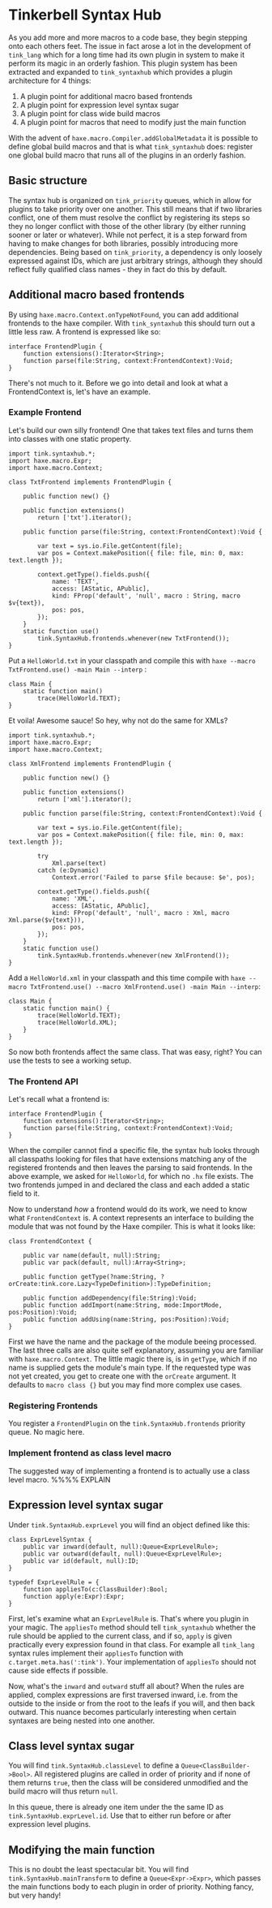 # Tinkerbell Syntax Hub

As you add more and more macros to a code base, they begin stepping onto each others feet. The issue in fact arose a lot in the development of `tink_lang` which for a long time had its own plugin in system to make it perform its magic in an orderly fashion. This plugin system has been extracted and expanded to `tink_syntaxhub` which provides a plugin architecture for 4 things:
	
1. A plugin point for additional macro based frontends
2. A plugin point for expression level syntax sugar
3. A plugin point for class wide build macros
4. A plugin point for macros that need to modify just the main function

With the advent of `haxe.macro.Compiler.addGlobalMetadata` it is possible to define global build macros and that is what `tink_syntaxhub` does: register one global build macro that runs all of the plugins in an orderly fashion.

## Basic structure

The syntax hub is organized on `tink_priority` queues, which in allow for plugins to take priority over one another. This still means that if two libraries conflict, one of them must resolve the conflict by registering its steps so they no longer conflict with those of the other library (by either running sooner or later or whatever). While not perfect, it is a step forward from having to make changes for both libraries, possibly introducing more dependencies. Being based on `tink_priority`, a dependency is only loosely expressed against IDs, which are just arbitrary strings, although they should reflect fully qualified class names - they in fact do this by default.

## Additional macro based frontends

By using `haxe.macro.Context.onTypeNotFound`, you can add additional frontends to the haxe compiler. With `tink_syntaxhub` this should turn out a little less raw. A frontend is expressed like so:

```
interface FrontendPlugin {
	function extensions():Iterator<String>;
	function parse(file:String, context:FrontendContext):Void;
}
```

There's not much to it. Before we go into detail and look at what a FrontendContext is, let's have an example.

### Example Frontend

Let's build our own silly frontend! One that takes text files and turns them into classes with one static property.

```
import tink.syntaxhub.*;
import haxe.macro.Expr;
import haxe.macro.Context;

class TxtFrontend implements FrontendPlugin {
	
	public function new() {}
	
	public function extensions() 
		return ['txt'].iterator();
	
	public function parse(file:String, context:FrontendContext):Void {
		
		var text = sys.io.File.getContent(file);
		var pos = Context.makePosition({ file: file, min: 0, max: text.length });
		
		context.getType().fields.push({
			name: 'TEXT',
			access: [AStatic, APublic],
			kind: FProp('default', 'null', macro : String, macro $v{text}),
			pos: pos,
		});
	}
	static function use()
		tink.SyntaxHub.frontends.whenever(new TxtFrontend());
}
```

Put a `HelloWorld.txt` in your classpath and compile this with `haxe --macro TxtFrontend.use() -main Main --interp` :
	
```
class Main {
	static function main()
		trace(HelloWorld.TEXT);
}
```

Et voila! Awesome sauce! So hey, why not do the same for XMLs?

```
import tink.syntaxhub.*;
import haxe.macro.Expr;
import haxe.macro.Context;

class XmlFrontend implements FrontendPlugin {
	
	public function new() {}
	
	public function extensions() 
		return ['xml'].iterator();
		
	public function parse(file:String, context:FrontendContext):Void {
		
		var text = sys.io.File.getContent(file);
		var pos = Context.makePosition({ file: file, min: 0, max: text.length });
		
		try
			Xml.parse(text)
		catch (e:Dynamic)
			Context.error('Failed to parse $file because: $e', pos);
		
		context.getType().fields.push({
			name: 'XML',
			access: [AStatic, APublic],
			kind: FProp('default', 'null', macro : Xml, macro Xml.parse($v{text})),
			pos: pos,
		});
	}
	static function use()
		tink.SyntaxHub.frontends.whenever(new XmlFrontend());
}
```

Add a `HelloWorld.xml` in your classpath and this time compile with `haxe --macro TxtFrontend.use() --macro XmlFrontend.use() -main Main --interp`:
	
```
class Main {
	static function main() {
		trace(HelloWorld.TEXT);
		trace(HelloWorld.XML);
	}
}
```

So now both frontends affect the same class. That was easy, right? You can use the tests to see a working setup.

### The Frontend API

Let's recall what a frontend is:
	
```
interface FrontendPlugin {
	function extensions():Iterator<String>;
	function parse(file:String, context:FrontendContext):Void;
}
```

When the compiler cannot find a specific file, the syntax hub looks through all classpaths looking for files that have extensions matching any of the registered frontends and then leaves the parsing to said frontends. In the above example, we asked for `HelloWorld`, for which no `.hx` file exists. The two frontends jumped in and declared the class and each added a static field to it.

Now to understand *how* a frontend would do its work, we need to know what `FrontendContext` is. A context represents an interface to building the module that was not found by the Haxe compiler. This is what it looks like:

```
class FrontendContext {

	public var name(default, null):String;
	public var pack(default, null):Array<String>;
	
	public function getType(?name:String, ?orCreate:tink.core.Lazy<TypeDefinition>):TypeDefinition;
	
	public function addDependency(file:String):Void;
	public function addImport(name:String, mode:ImportMode, pos:Position):Void;
	public function addUsing(name:String, pos:Position):Void;
}
```

First we have the name and the package of the module beeing processed. The last three calls are also quite self explanatory, assuming you are familiar with `haxe.macro.Context`. The little magic there is, is in `getType`, which if no name is supplied gets the module's main type. If the requested type was not yet created, you get to create one with the `orCreate` argument. It defaults to `macro class {}` but you may find more complex use cases.

### Registering Frontends

You register a `FrontendPlugin` on the `tink.SyntaxHub.frontends` priority queue. No magic here.

### Implement frontend as class level macro

The suggested way of implementing a frontend is to actually use a class level macro.  %%%% EXPLAIN

## Expression level syntax sugar

Under `tink.SyntaxHub.exprLevel` you will find an object defined like this:

```
class ExprLevelSyntax {
	public var inward(default, null):Queue<ExprLevelRule>;	
	public var outward(default, null):Queue<ExprLevelRule>;	
	public var id(default, null):ID;
}

typedef ExprLevelRule = {
	function appliesTo(c:ClassBuilder):Bool;
	function apply(e:Expr):Expr;
}
```

First, let's examine what an `ExprLevelRule` is. That's where you plugin in your magic. The `appliesTo` method should tell `tink_syntaxhub` whether the rule should be applied to the current class, and if so, `apply` is given practically every expression found in that class. For example all `tink_lang` syntax rules implement their `appliesTo` function with `c.target.meta.has(':tink')`. Your implementation of `appliesTo` should not cause side effects if possible.

Now, what's the `inward` and `outward` stuff all about? When the rules are applied, complex expressions are first traversed inward, i.e. from the outside to the inside or from the root to the leafs if you will, and then back outward. This nuance becomes particularly interesting when certain syntaxes are being nested into one another.

## Class level syntax sugar

You will find `tink.SyntaxHub.classLevel` to define a `Queue<ClassBuilder->Bool>`. All registered plugins are called in order of priority and if none of them returns `true`, then the class will be considered unmodified and the build macro will thus return `null`.

In this queue, there is already one item under the the same ID as `tink.SyntaxHub.exprLevel.id`. Use that to either run before or after expression level plugins.

## Modifying the main function

This is no doubt the least spectacular bit. You will find `tink.SyntaxHub.mainTransform` to define a `Queue<Expr->Expr>`, which passes the main functions body to each plugin in order of priority. Nothing fancy, but very handy!